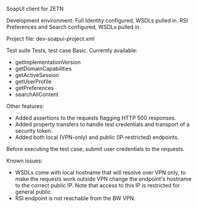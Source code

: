 SoapUI client for ZETN

Development environment: Full Identity configured, WSDLs pulled in. RSI Preferences and Search configured, WSDLs pulled in.

Project file: dev-soapui-project.xml

Test suite Tests, test case Basic. Currently available:
* getImplementationVersion
* getDomainCapabilities
* getActiveSession
* getUserProfile
* getPreferences
* searchAllContent

Other features:
* Added assertions to the requests flagging HTTP 500 responses.
* Added property transfers to handle test credentials and transport of a security token.
* Added both local (VPN-only) and public (IP-restricted) endpoints.

Before executing the test case, submit user credentials to the requests.

Known issues:
* WSDLs come with local hostname that will resolve over VPN only, to make the requests work outside VPN change the endpoint's hostname to the correct public IP. Note that access to this IP is restricted for general public.
* RSI endpoint is not reachable from the BW VPN.